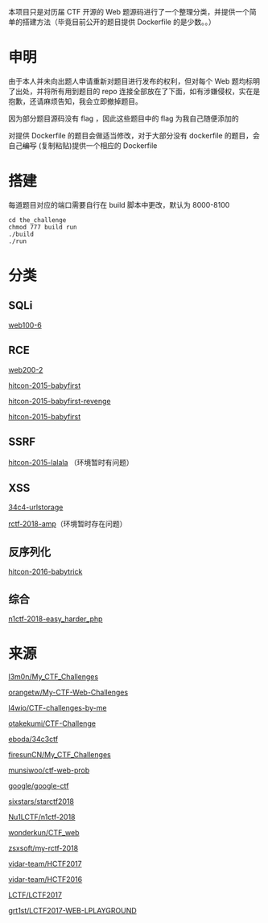 本项目只是对历届 CTF 开源的 Web 题源码进行了一个整理分类，并提供一个简单的搭建方法（毕竟目前公开的题目提供 Dockerfile 的是少数。。）

# 申明
由于本人并未向出题人申请重新对题目进行发布的权利，但对每个 Web 题均标明了出处，并将所有用到题目的 repo 连接全部放在了下面，如有涉嫌侵权，实在是抱歉，还请麻烦告知，我会立即撤掉题目。

因为部分题目源码没有 flag ，因此这些题目中的 flag 为我自己随便添加的

对提供 Dockerfile 的题目会做适当修改，对于大部分没有 dockerfile 的题目，会自己~~编写~~ (复制粘贴)提供一个相应的 Dockerfile

# 搭建
每道题目对应的端口需要自行在 build 脚本中更改，默认为 8000-8100
```shell
cd the_challenge
chmod 777 build run
./build
./run
```

# 分类

## SQLi
[web100-6](https://github.com/inory009/CTF-Web-Challenges/tree/master/SQLi/web100-6)

## RCE
[web200-2](https://github.com/inory009/CTF-Web-Challenges/tree/master/RCE/web200-2)

[hitcon-2015-babyfirst](https://github.com/inory009/CTF-Web-Challenges/tree/master/RCE/hitcon-2015-babyfirst)

[hitcon-2015-babyfirst-revenge](https://github.com/inory009/CTF-Web-Challenges/tree/master/RCE/hitcon-2017-babyfirst-revenge)

[hitcon-2015-babyfirst](https://github.com/inory009/CTF-Web-Challenges/tree/master/RCE/hitcon-2017-babyfirstv2-revenge-)

## SSRF
[hitcon-2015-lalala](https://github.com/inory009/CTF-Web-Challenges/tree/master/SSRF/hitcon-2015-lalala) （环境暂时有问题）

## XSS
[34c4-urlstorage](https://github.com/inory009/CTF-Web-Challenges/tree/master/XSS/34c3-urlstorage)

[rctf-2018-amp](https://github.com/inory009/CTF-Web-Challenges/tree/master/XSS/rctf-2018-amp)（环境暂时存在问题）

## 反序列化
[hitcon-2016-babytrick](https://github.com/inory009/CTF-Web-Challenges/tree/master/反序列化/hitcon-2016-babytrick)

## 综合
[n1ctf-2018-easy_harder_php](https://github.com/inory009/CTF-Web-Challenges/tree/master/反序列化/n1ctf-2018-easy_harder_php)


# 来源
[l3m0n/My_CTF_Challenges](https://github.com/l3m0n/My_CTF_Challenges.git)

[orangetw/My-CTF-Web-Challenges](https://github.com/orangetw/My-CTF-Web-Challenges)

[l4wio/CTF-challenges-by-me](https://github.com/l4wio/CTF-challenges-by-me)

[otakekumi/CTF-Challenge](https://github.com/otakekumi/CTF-Challenge)

[eboda/34c3ctf](https://github.com/eboda/34c3ctf)

[firesunCN/My_CTF_Challenges](https://github.com/firesunCN/My_CTF_Challenges)

[munsiwoo/ctf-web-prob](https://github.com/munsiwoo/ctf-web-prob)

[google/google-ctf](https://github.com/google/google-ctf)

[sixstars/starctf2018](https://github.com/sixstars/starctf2018)

[Nu1LCTF/n1ctf-2018](https://github.com/Nu1LCTF/n1ctf-2018)

[wonderkun/CTF_web](https://github.com/wonderkun/CTF_web)

[zsxsoft/my-rctf-2018](https://github.com/zsxsoft/my-rctf-2018)

[vidar-team/HCTF2017](https://github.com/vidar-team/HCTF2017)

[vidar-team/HCTF2016](https://github.com/vidar-team/HCTF2016)

[LCTF/LCTF2017](https://github.com/LCTF/LCTF2017)

[grt1st/LCTF2017-WEB-LPLAYGROUND](https://github.com/grt1st/LCTF2017-WEB-LPLAYGROUND)
